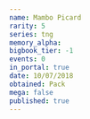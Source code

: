 ```yaml
---
name: Mambo Picard
rarity: 5
series: tng
memory_alpha:
bigbook_tier: -1
events: 0
in_portal: true
date: 10/07/2018
obtained: Pack
mega: false
published: true
---
```




